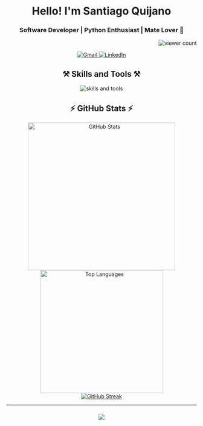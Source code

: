 <!-- Introduction -->
<h1 align="center">Hello! I'm Santiago Quijano</h1>
<h3 align="center">Software Developer | Python Enthusiast | Mate Lover 🧉</h3>

<!-- Viewer Count -->
<p align="right"> 
  <img src="https://komarev.com/ghpvc/?username=Santi-Quijano&style=flat-square" alt="viewer count" />
</p>

<!-- Contact -->
<div align="center"> 
  <a href="mailto:santiquijano77@gmail.com" target="_blank">
    <img src="https://img.shields.io/badge/Gmail-santiquijano77%40gmail.com-333333?style=for-the-badge&logo=gmail&logoColor=red" alt="Gmail" />
  </a>
  <a href="https://www.linkedin.com/in/santiago-quijano-823b49185/" target="_blank">
    <img src="https://img.shields.io/badge/LinkedIn-SantiagoQuijano-0077B5?style=for-the-badge&logo=linkedin&logoColor=white" alt="LinkedIn" />
  </a>
</div>

<!-- Skills and Tools -->
<h2 align="center">⚒️ Skills and Tools ⚒️</h2>
<div align="center">
    <img src="https://skillicons.dev/icons?i=python,flask,javascript,react,nodejs,mysql,postgres,git,html,css" alt="skills and tools" />
</div>

<!-- GitHub Stats -->
<h2 align="center">⚡ GitHub Stats ⚡</h2>
<div align="center">
  <img width=390 src="https://github-readme-stats-salesp07.vercel.app/api?username=Santi-Quijano&count_private=true&show_icons=true&theme=react&rank_icon=github&border_radius=10" alt="GitHub Stats" />
  <br/>
  <img width=325 align="center" src="https://github-readme-stats-salesp07.vercel.app/api/top-langs/?username=Santi-Quijano&hide=HTML&langs_count=8&layout=compact&theme=react&border_radius=10&size_weight=0.5&count_weight=0.5&exclude_repo=github-readme-stats" alt="Top Languages" />
</div>

<div align="center">
  <a href="https://git.io/streak-stats">
    <img src="https://github-readme-streak-stats.herokuapp.com?user=Santi-Quijano&theme=dark&date_format=n%2Fj%5B%2FY%5D&mode=weekly" alt="GitHub Streak" />
  </a>
</div>

<!-- Typing Animation -->
<hr/>
<h3 align="center">
    <img src="https://readme-typing-svg.herokuapp.com/?font=Righteous&size=25&center=true&vCenter=true&width=500&height=70&duration=4000&lines=Thanks+for+visiting!">
</h3>
